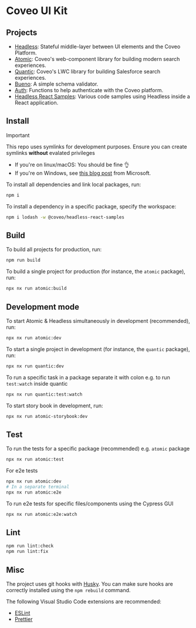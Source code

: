 # Coveo UI Kit

## Projects

- [Headless](packages/headless): Stateful middle-layer between UI elements and the Coveo Platform.
- [Atomic](packages/atomic): Coveo's web-component library for building modern search experiences.
- [Quantic](packages/quantic): Coveo's LWC library for building Salesforce search experiences.
- [Bueno](packages/bueno): A simple schema validator.
- [Auth](packages/auth): Functions to help authenticate with the Coveo platform.
- [Headless React Samples](packages/samples/headless-react): Various code samples using Headless inside a React application.

## Install

> [!IMPORTANT]
> This repo uses symlinks for development purposes. Ensure you can create symlinks **without** evalated privileges
>
> - If you're on linux/macOS: You should be fine 👌
> - If you're on Windows, see [this blog post](https://blogs.windows.com/windowsdeveloper/2016/12/02/symlinks-windows-10/#oTepts0M8148xRoj.97) from Microsoft.

To install all dependencies and link local packages, run:

```sh
npm i
```

To install a dependency in a specific package, specify the workspace:

```sh
npm i lodash -w @coveo/headless-react-samples
```

## Build

To build all projects for production, run:

```sh
npm run build
```

To build a single project for production (for instance, the `atomic` package), run:

```sh
npx nx run atomic:build
```

## Development mode

To start Atomic & Headless simultaneously in development (recommended), run:

```sh
npx nx run atomic:dev
```

To start a single project in development (for instance, the `quantic` package), run:

```sh
npx nx run quantic:dev
```

To run a specific task in a package separate it with colon e.g. to run `test:watch` inside quantic

```sh
npx nx run quantic:test:watch
```

To start story book in development, run:

```sh
npx nx run atomic-storybook:dev
```

## Test

To run the tests for a specific package (recommended) e.g. `atomic` package

```sh
npx nx run atomic:test
```

For e2e tests

```sh
npx nx run atomic:dev
# In a separate terminal
npx nx run atomic:e2e
```

To run e2e tests for specific files/components using the Cypress GUI

```sh
npx nx run atomic:e2e:watch
```

## Lint

```sh
npm run lint:check
npm run lint:fix
```

## Misc

The project uses git hooks with [Husky](https://www.npmjs.com/package/husky). You can make sure hooks are correctly installed using the `npm rebuild` command.

The following Visual Studio Code extensions are recommended:

- [ESLint](https://marketplace.visualstudio.com/items?itemName=dbaeumer.vscode-eslint)
- [Prettier](https://marketplace.visualstudio.com/items?itemName=esbenp.prettier-vscode)
